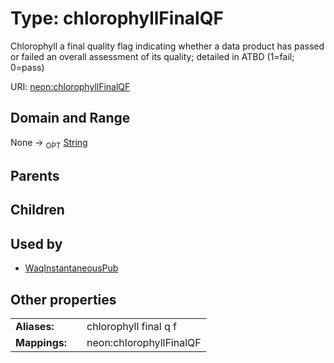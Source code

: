 
# Type: chlorophyllFinalQF


Chlorophyll a final quality flag indicating whether a data product has passed or failed an overall assessment of its quality; detailed in ATBD (1=fail; 0=pass)

URI: [neon:chlorophyllFinalQF](https://data.neonscience.org/chlorophyllFinalQF)


## Domain and Range

None ->  <sub>OPT</sub> [String](types/String.md)

## Parents


## Children


## Used by

 * [WaqInstantaneousPub](WaqInstantaneousPub.md)

## Other properties

|  |  |  |
| --- | --- | --- |
| **Aliases:** | | chlorophyll final q f |
| **Mappings:** | | neon:chlorophyllFinalQF |

